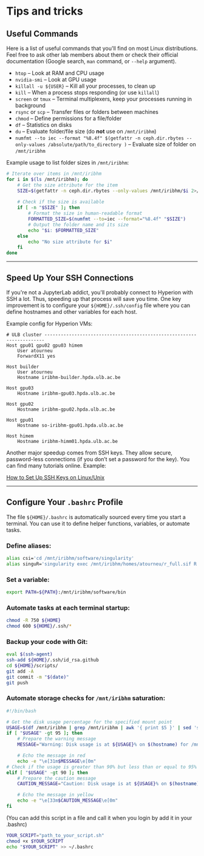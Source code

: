 # Tips and tricks

## Useful Commands

Here is a list of useful commands that you'll find on most Linux distributions. Feel free to ask other lab members about them or check their official documentation (Google search, `man` command, or `--help` argument).

- `htop` – Look at RAM and CPU usage  
- `nvidia-smi` – Look at GPU usage  
- `killall -u ${USER}` – Kill all your processes, to clean up  
- `kill` – When a process stops responding (or use `killall`)  
- `screen` or `tmux` – Terminal multiplexers, keep your processes running in background  
- `rsync` or `scp` – Transfer files or folders between machines  
- `chmod` – Define permissions for a file/folder  
- `df` – Statistics on disks  
- `du` – Evaluate folder/file size (do **not** use on `/mnt/iribhm`)  
- `numfmt --to iec --format "%8.4f" $(getfattr -n ceph.dir.rbytes --only-values /absolute/path/to_directory )` – Evaluate size of folder on `/mnt/iribhm`

Example usage to list folder sizes in `/mnt/iribhm`:

```bash
# Iterate over items in /mnt/iribhm
for i in $(ls /mnt/iribhm); do 
    # Get the size attribute for the item
    SIZE=$(getfattr -n ceph.dir.rbytes --only-values /mnt/iribhm/$i 2>/dev/null)
    
    # Check if the size is available
    if [ -n "$SIZE" ]; then
        # Format the size in human-readable format
        FORMATTED_SIZE=$(numfmt --to=iec --format="%8.4f" "$SIZE")
        # Output the folder name and its size
        echo "$i: $FORMATTED_SIZE"
    else
        echo "No size attribute for $i"
    fi
done
```

---

## Speed Up Your SSH Connections

If you're not a JupyterLab addict, you'll probably connect to Hyperion with SSH a lot. Thus, speeding up that process will save you time. One key improvement is to configure your `${HOME}/.ssh/config` file where you can define hostnames and other variables for each host.

Example config for Hyperion VMs:

```ssh
# ULB cluster ----------------------------------------------------------------------
Host gpu01 gpu02 gpu03 himem
    User atourneu
    ForwardX11 yes

Host builder
    User atourneu
    Hostname iribhm-builder.hpda.ulb.ac.be

Host gpu03
    Hostname iribhm-gpu03.hpda.ulb.ac.be

Host gpu02
    Hostname iribhm-gpu02.hpda.ulb.ac.be

Host gpu01
    Hostname so-iribhm-gpu01.hpda.ulb.ac.be

Host himem
    Hostname iribhm-himm01.hpda.ulb.ac.be
```

Another major speedup comes from SSH keys. They allow secure, password-less connections (if you don’t set a password for the key). You can find many tutorials online. Example:

[How to Set Up SSH Keys on Linux/Unix](https://www.cyberciti.biz/faq/how-to-set-up-ssh-keys-on-linux-unix/)

---

## Configure Your `.bashrc` Profile

The file `${HOME}/.bashrc` is automatically sourced every time you start a terminal. You can use it to define helper functions, variables, or automate tasks.

### Define aliases:

```bash
alias csi='cd /mnt/iribhm/software/singularity'
alias singuR='singularity exec /mnt/iribhm/homes/atourneu/r_full.sif R'
```

### Set a variable:

```bash
export PATH=${PATH}:/mnt/iribhm/software/bin
```

### Automate tasks at each terminal startup:

```bash
chmod -R 750 ${HOME}
chmod 600 ${HOME}/.ssh/*
```

### Backup your code with Git:

```bash
eval $(ssh-agent)
ssh-add ${HOME}/.ssh/id_rsa.github
cd ${HOME}/scripts/
git add -A
git commit -m "$(date)"
git push
```

### Automate storage checks for `/mnt/iribhm` saturation:


```bash
#!/bin/bash

# Get the disk usage percentage for the specified mount point
USAGE=$(df /mnt/iribhm | grep /mnt/iribhm | awk '{ print $5 }' | sed 's/%//g')
if [ "$USAGE" -gt 95 ]; then
    # Prepare the warning message
    MESSAGE="Warning: Disk usage is at ${USAGE}% on $(hostname) for /mnt/iribhm. Please take action!"

    # Echo the message in red
    echo -e "\e[31m$MESSAGE\e[0m"
# Check if the usage is greater than 90% but less than or equal to 95%
elif [ "$USAGE" -gt 90 ]; then
    # Prepare the caution message
    CAUTION_MESSAGE="Caution: Disk usage is at ${USAGE}% on $(hostname) for /mnt/iribhm. Please monitor the situation."

    # Echo the message in yellow
    echo -e "\e[33m$CAUTION_MESSAGE\e[0m"
fi
```
(You can add this script in a file and call it when you login by add it in your .bashrc)

```bash
YOUR_SCRIPT="path_to_your_script.sh"
chmod +x $YOUR_SCRIPT
echo "$YOUR_SCRIPT" >> ~/.bashrc
```